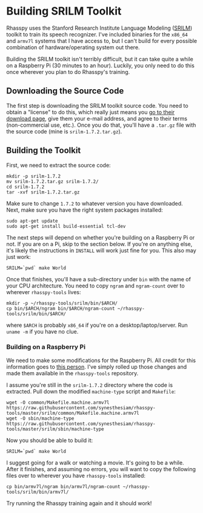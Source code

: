 Building SRILM Toolkit
===========================

Rhasspy uses the Stanford Research Institute Language Modeling
([SRILM](http://www.speech.sri.com/projects/srilm/)) toolkit to train its speech
recognizer. I've included binaries for the `x86_64` and `armv7l` systems that I
have access to, but I can't build for every possible combination of
hardware/operating system out there.

Building the SRILM toolkit isn't terribly difficult, but it can take quite a
while on a Raspberry Pi (30 minutes to an hour). Luckily, you only need to do
this once wherever you plan to do Rhasspy's training.

Downloading the Source Code
----------------------------------

The first step is downloading the SRILM toolkit source code. You need to obtain
a "license" to do this, which really just means you [go to their download
page](http://www.speech.sri.com/projects/srilm/download.html), give them your
e-mail address, and agree to their terms (non-commercial use, etc.). Once you do
that, you'll have a `.tar.gz` file with the source code (mine is
`srilm-1.7.2.tar.gz`).

Building the Toolkit
-------------------------

First, we need to extract the source code:

    mkdir -p srilm-1.7.2
    mv srilm-1.7.2.tar.gz srilm-1.7.2/
    cd srilm-1.7.2
    tar -xvf srilm-1.7.2.tar.gz
    
Make sure to change `1.7.2` to whatever version you have downloaded. Next, make
sure you have the right system packages installed:

    sudo apt-get update
    sudo apt-get install build-essential tcl-dev

The next steps will depend on whether you're building on a Raspberry Pi or not.
If you are on a Pi, skip to the section below. If you're on anything else, it's
likely the instructions in `INSTALL` will work just fine for you. This also may
just work:

    SRILM=`pwd` make World
    
Once that finishes, you'll have a sub-directory under `bin` with the name of
your CPU architecture. You need to copy `ngram` and `ngram-count` over to
wherever `rhasspy-tools` lives:

    mkdir -p ~/rhasspy-tools/srilm/bin/$ARCH/
    cp bin/$ARCH/ngram bin/$ARCH/ngram-count ~/rhasspy-tools/srilm/bin/$ARCH/
    
where `$ARCH` is probably `x86_64` if you're on a desktop/laptop/server. Run
`uname -m` if you have no clue.

### Building on a Raspberry Pi
    
We need to make some modifications for the Raspberry Pi. All credit for this
information goes to [this
person](https://github.com/G10DRAS/SRILM-on-RaspberryPi). I've simply rolled up
those changes and made them available in the `rhasspy-tools` repository.

I assume you're still in the `srilm-1.7.2` directory where the code is
extracted. Pull down the modified `machine-type` script and `Makefile`:

    wget -O common/Makefile.machine.armv7l https://raw.githubusercontent.com/synesthesiam/rhasspy-tools/master/srilm/common/Makefile.machine.armv7l
    wget -O sbin/machine-type https://raw.githubusercontent.com/synesthesiam/rhasspy-tools/master/srilm/sbin/machine-type
    
Now you should be able to build it:

    SRILM=`pwd` make World
    
I suggest going for a walk or watching a movie. It's going to be a while. After
it finishes, and assuming no errors, you will want to copy the following files
over to wherever you have `rhasspy-tools` installed:

    cp bin/armv7l/ngram bin/armv7l/ngram-count ~/rhasspy-tools/srilm/bin/armv7l/

Try running the Rhasspy training again and it should work!
